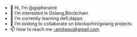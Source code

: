 - 👋 Hi, I’m @gopheramit
- 👀 I’m interested in Golang,Blockchain
- 🌱 I’m currently learning defi,dapps
- 💞️ I’m looking to collaborate on blockachin/golang projects
- 📫 How to reach me -amitwpu@gmail.com

<!---
gopheramit/gopheramit is a ✨ special ✨ repository because its `README.md` (this file) appears on your GitHub profile.
You can click the Preview link to take a look at your changes.
--->
